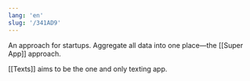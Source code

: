 ```yaml
---
lang: 'en'
slug: '/341AD9'
---
```


An approach for startups. Aggregate all data into one place—the [[Super App]] approach.

[[Texts]] aims to be the one and only texting app.
